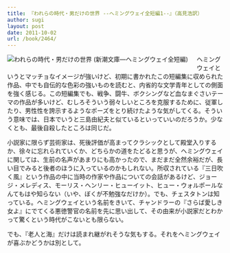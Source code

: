 ```yaml
---
title: 『われらの時代・男だけの世界 --ヘミングウェイ全短編1--』（高見浩訳）
author: sugi
layout: post
date: 2011-10-02
url: /book/2464/
---
```

<a href="http://www.amazon.co.jp/exec/obidos/ASIN/4102100105/chezsugi-22/ref=nosim/" name="amazletlink" target="_blank"><img src="http://i2.wp.com/ecx.images-amazon.com/images/I/41Amt6gBEOL._SL160_.jpg?w=660" alt="われらの時代・男だけの世界 (新潮文庫―ヘミングウェイ全短編)" class="alignleft" style="float: left; margin: 0 20px 20px 0;" data-recalc-dims="1" /></a>

ヘミングウェイというとマッチョなイメージが強いけど、初期に書かれたこの短編集に収められた作品、中でも自伝的な色彩の強いものを読むと、内省的な文学青年としての側面を強く感じる。この短編集でも、戦争、闘牛、ボクシングなど血なまぐさいテーマの作品が多いけど、むしろそういう弱々しいところを克服するために、従軍したり、男性性を誇示するようなポーズをとり続けたような気がしてくる。そういう意味では、日本でいうと三島由紀夫と似ているといっていいのだろうか。少なくとも、最後自殺したところは同じだ。

小説家に限らず芸術家は、死後評価が高まってクラシックとして殿堂入りするか、徐々に忘れられていくか、どちらかの道をたどると思うが、ヘミングウェイに関しては、生前の名声があまりにも高かったので、まだまだ全然余裕だが、長い目でみると後者のほうに入っているのかもしれない。所収されている『三日吹く風』という作品の中に当時の作家や作品についての会話があるけど、ジョージ・メレディス、モーリス・ヘンリー・ヒューイット、ヒュー・ウォルポールなんてもはや知らない（いや、ぼくが不勉強なだけか）。でも、チェスタトンは知っている。ヘミングウェイという名前をきいて、チャンドラーの『さらば愛しき女よ』にでてくる悪徳警官の名前を先に思い出して、その由来が小説家だとわかって驚くという時代がこないとも限らない。

でも、『老人と海』だけは読まれ継がれそうな気もする。それをヘミングウェイが喜ぶかどうかは別として。


